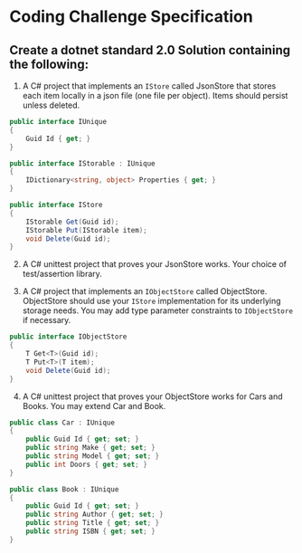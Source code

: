﻿# Coding Challenge Specification

## Create a dotnet standard 2.0 Solution containing the following:

1. A C# project that implements an `IStore` called JsonStore that stores each item locally in a json file (one file per object). Items should persist unless deleted.

```csharp
public interface IUnique
{
    Guid Id { get; }
}

public interface IStorable : IUnique
{
    IDictionary<string, object> Properties { get; }
}

public interface IStore
{
    IStorable Get(Guid id);
    IStorable Put(IStorable item);
    void Delete(Guid id);
}
```

2. A C# unittest project that proves your JsonStore works. Your choice of test/assertion library.

3. A C# project that implements an `IObjectStore` called ObjectStore. ObjectStore should use your `IStore` implementation for its underlying storage needs. You may add type parameter constraints to `IObjectStore` if necessary.

```csharp
public interface IObjectStore
{
    T Get<T>(Guid id);
    T Put<T>(T item);
    void Delete(Guid id);
}
```

4. A C# unittest project that proves your ObjectStore works for Cars and Books. You may extend Car and Book.

```csharp
public class Car : IUnique
{
    public Guid Id { get; set; }
    public string Make { get; set; }
    public string Model { get; set; }
    public int Doors { get; set; }
}

public class Book : IUnique
{
    public Guid Id { get; set; }
    public string Author { get; set; }
    public string Title { get; set; }
    public string ISBN { get; set; }
}
```
